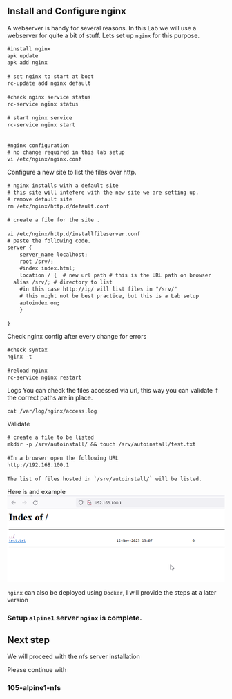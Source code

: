 ## Install and Configure nginx
A webserver is handy for several reasons. In this Lab we will use a webserver for quite a bit of stuff. Lets set up `nginx` for this purpose.

```
#install nginx 
apk update
apk add nginx

# set nginx to start at boot
rc-update add nginx default

#check nginx service status
rc-service nginx status

# start nginx service 
rc-service nginx start


#nginx configuration
# no change required in this lab setup
vi /etc/nginx/nginx.conf
```

Configure a new site to list the files over http.
```
# nginx installs with a default site 
# this site will intefere with the new site we are setting up.
# remove default site
rm /etc/nginx/http.d/default.conf

# create a file for the site .

vi /etc/nginx/http.d/installfileserver.conf
# paste the following code.
server {
    server_name localhost;
    root /srv/;
    #index index.html;
    location / {  # new url path # this is the URL path on browser
  alias /srv/; # directory to list
    #in this case http://ip/ will list files in "/srv/"
  	# this might not be best practice, but this is a Lab setup 
	autoindex on;
    }

}
```

Check nginx config after every change for errors
```
#check syntax 
nginx -t

#reload nginx
rc-service nginx restart 
```
Logs
You can check the files accessed via url, this way you can validate if the correct paths are in place.

```
cat /var/log/nginx/access.log
```

Validate 

```
# create a file to be listed
mkdir -p /srv/autoinstall/ && touch /srv/autoinstall/test.txt

#In a browser open the following URL
http://192.168.100.1

The list of files hosted in `/srv/autoinstall/` will be listed.
```
Here is and example
![alt text](./../../screenshots/Alpine1-screenshots/browser-list-files-update.png)

`nginx` can also be deployed using `Docker`, I will provide the steps at a later version

### Setup `alpine1` server `nginx` is complete.


## Next step

We will proceed with the nfs server installation 

Please continue with 
### 105-alpine1-nfs
